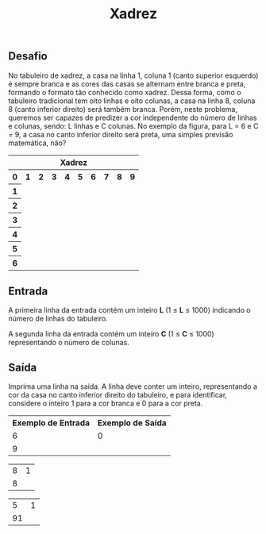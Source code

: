 <header>
	<h1 id="page-title">Xadrez</h1>
</header>
<main>
	<h2>Desafio</h2>
	<p>
		No tabuleiro de xadrez, a casa na linha 1, coluna 1 (canto superior esquerdo) é sempre branca e as cores das casas se alternam entre branca e preta, formando o formato tão conhecido como xadrez. Dessa forma, como o tabuleiro tradicional tem oito linhas e oito colunas, a casa na linha 8, coluna 8 (canto inferior direito) será também branca. Porém, neste problema, queremos ser capazes de predizer a cor independente do número de linhas e colunas, sendo: L linhas e C colunas. No exemplo da figura, para L = 6 e C = 9, a casa no canto inferior direito será preta, uma simples previsão matemática, não?
	</p>
	<table class="chess dark-mode">
		<thead>
			<tr>
				<th colspan="10" class="dark-mode">Xadrez</th>
			</tr>
		</thead>
		<tbody>
			<tr>
				<th class="chess dark-mode">0</th>
				<th class="chess dark-mode">1</th>
				<th class="chess dark-mode">2</th>
				<th class="chess dark-mode">3</th>
				<th class="chess dark-mode">4</th>
				<th class="chess dark-mode">5</th>
				<th class="chess dark-mode">6</th>
				<th class="chess dark-mode">7</th>
				<th class="chess dark-mode">8</th>
				<th class="chess dark-mode">9</th>
			</tr>
			<tr>
				<th class="chess dark-mode">1</th>
				<td class="white dark-mode" style="width: calc(100% / 10);height: 0;padding-bottom: calc(80% / 8);"></td>
				<td class="black dark-mode"></td>
				<td class="white dark-mode" style="width: calc(100% / 10);height: 0;padding-bottom: calc(80% / 8);"></td>
				<td class="black dark-mode"></td>
				<td class="white dark-mode" style="width: calc(100% / 10);height: 0;padding-bottom: calc(80% / 8);"></td>
				<td class="black dark-mode"></td>
				<td class="white dark-mode" style="width: calc(100% / 10);height: 0;padding-bottom: calc(80% / 8);"></td>
				<td class="black dark-mode"></td>
				<td class="white dark-mode" style="width: calc(100% / 10);height: 0;padding-bottom: calc(80% / 8);"></td>
			</tr>
			<tr>
				<th class="chess dark-mode">2</th>
				<td class="black dark-mode"></td>
				<td class="white dark-mode" style="width: calc(100% / 10);height: 0;padding-bottom: calc(80% / 8);"></td>
				<td class="black dark-mode"></td>
				<td class="white dark-mode" style="width: calc(100% / 10);height: 0;padding-bottom: calc(80% / 8);"></td>
				<td class="black dark-mode"></td>
				<td class="white dark-mode" style="width: calc(100% / 10);height: 0;padding-bottom: calc(80% / 8);"></td>
				<td class="black dark-mode"></td>
				<td class="white dark-mode" style="width: calc(100% / 10);height: 0;padding-bottom: calc(80% / 8);"></td>
				<td class="black dark-mode"></td>
			</tr>
			<tr>
				<th class="chess dark-mode">3</th>
				<td class="white dark-mode" style="width: calc(100% / 10);height: 0;padding-bottom: calc(80% / 8);"></td>
				<td class="black dark-mode"></td>
				<td class="white dark-mode" style="width: calc(100% / 10);height: 0;padding-bottom: calc(80% / 8);"></td>
				<td class="black dark-mode"></td>
				<td class="white dark-mode" style="width: calc(100% / 10);height: 0;padding-bottom: calc(80% / 8);"></td>
				<td class="black dark-mode"></td>
				<td class="white dark-mode" style="width: calc(100% / 10);height: 0;padding-bottom: calc(80% / 8);"></td>
				<td class="black dark-mode"></td>
				<td class="white dark-mode" style="width: calc(100% / 10);height: 0;padding-bottom: calc(80% / 8);"></td>
			</tr>
			<tr>
				<th class="chess dark-mode">4</th>
				<td class="black dark-mode"></td>
				<td class="white dark-mode" style="width: calc(100% / 10);height: 0;padding-bottom: calc(80% / 8);"></td>
				<td class="black dark-mode"></td>
				<td class="white dark-mode" style="width: calc(100% / 10);height: 0;padding-bottom: calc(80% / 8);"></td>
				<td class="black dark-mode"></td>
				<td class="white dark-mode" style="width: calc(100% / 10);height: 0;padding-bottom: calc(80% / 8);"></td>
				<td class="black dark-mode"></td>
				<td class="white dark-mode" style="width: calc(100% / 10);height: 0;padding-bottom: calc(80% / 8);"></td>
				<td class="black dark-mode"></td>
			</tr>
			<tr>
				<th class="chess dark-mode">5</th>
				<td class="white dark-mode" style="width: calc(100% / 10);height: 0;padding-bottom: calc(80% / 8);"></td>
				<td class="black dark-mode"></td>
				<td class="white dark-mode" style="width: calc(100% / 10);height: 0;padding-bottom: calc(80% / 8);"></td>
				<td class="black dark-mode"></td>
				<td class="white dark-mode" style="width: calc(100% / 10);height: 0;padding-bottom: calc(80% / 8);"></td>
				<td class="black dark-mode"></td>
				<td class="white dark-mode" style="width: calc(100% / 10);height: 0;padding-bottom: calc(80% / 8);"></td>
				<td class="black dark-mode"></td>
				<td class="white dark-mode" style="width: calc(100% / 10);height: 0;padding-bottom: calc(80% / 8);"></td>
			</tr>
			<tr>
				<th class="chess dark-mode">6</th>
				<td class="black dark-mode"></td>
				<td class="white dark-mode" style="width: calc(100% / 10);height: 0;padding-bottom: calc(80% / 8);"></td>
				<td class="black dark-mode"></td>
				<td class="white dark-mode" style="width: calc(100% / 10);height: 0;padding-bottom: calc(80% / 8);"></td>
				<td class="black dark-mode"></td>
				<td class="white dark-mode" style="width: calc(100% / 10);height: 0;padding-bottom: calc(80% / 8);"></td>
				<td class="black dark-mode"></td>
				<td class="white dark-mode" style="width: calc(100% / 10);height: 0;padding-bottom: calc(80% / 8);"></td>
				<td class="black dark-mode"></td>
			</tr>
		</tbody>
	</table>
	<h2>Entrada</h2>
	<p>
		A primeira linha da entrada contém um inteiro <strong>L</strong> (1 ≤ <strong>L</strong> ≤ 1000) indicando o número de linhas do tabuleiro.
	</p>
	<p>
		A segunda linha da entrada contém um inteiro <strong>C</strong> (1 ≤ <strong>C</strong> ≤ 1000) representando o número de colunas.
	</p>
	<h2>Saída</h2>
	<p>
		Imprima uma linha na saída. A linha deve conter um inteiro, representando a cor da casa no canto inferior direito do tabuleiro, e para identificar, considere o inteiro 1 para a cor branca e 0 para a cor preta.
	</p>
	<table>
		<tr>
			<th>Exemplo de Entrada</th>
			<th>Exemplo de Saída</th>
		</tr>
		<tr>
			<td>6</td>
			<td>0</td>
		</tr>
		<tr>
			<td>9</td>
			<td></td>
		</tr>
	</table>
	<table>
		<tr>
			<td>8</td>
			<td>1</td>
		</tr>
		<tr>
			<td>8</td>
			<td></td>
		</tr>
	</table>
	<table>
		<tr>
			<td>5</td>
			<td>1</td>
		</tr>
		<tr>
			<td>91</td>
			<td></td>
		</tr>
	</table>
</main>